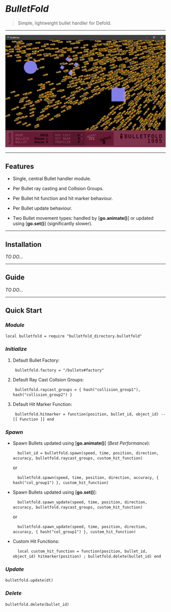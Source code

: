 # ***BulletFold***

> Simple, lightweight bullet handler for Defold.

-----

![BulletFold Demo](example/gfx/bulletfold_demo.jpg "BulletFold Demo")

-----

## **Features**

- Single, central Bullet handler module.

- Per Bullet ray casting and Collision Groups.

- Per Bullet hit function and hit marker behaviour.

- Per Bullet update behaviour.

- Two Bullet movement types: handled by [**go.animate()**] or updated using [**go.set()**] (significantly slower).

-----

## **Installation**

*TO DO...*

-----

## **Guide**

*TO DO...*

-----

## **Quick Start**

### *Module*

    local bulletfold = require "bulletfold_directory.bulletfold"

### *Initialize*

1. Default Bullet Factory:

        bulletfold.factory = "/bullets#factory"

2. Default Ray Cast Collsion Groups:

        bulletfold.raycast_groups = { hash("collision_group1"), hash("collision_group2") }

3. Default Hit Marker Function:

        bulletfold.hitmarker = function(position, bullet_id, object_id) --[[ Function ]] end

### *Spawn*

- Spawn Bullets updated using [**go.animate()**] (*Best Performance*):

        bullet_id = bulletfold.spawn(speed, time, position, direction, accuracy, bulletfold.raycast_groups, custom_hit_function)

    or

        bulletfold.spawn(speed, time, position, direction, accuracy, { hash("col_group1") }, custom_hit_function)

- Spawn Bullets updated using [**go.set()**]:

        bulletfold.spawn_update(speed, time, position, direction, accuracy, bulletfold.raycast_groups, custom_hit_function)

    or

        bulletfold.spawn_update(speed, time, position, direction, accuracy, { hash("col_group1") }, custom_hit_function)

- Custom Hit Functions:

        local custom_hit_function = function(position, bullet_id, object_id) hitmarker(position) ; bulletfold.delete(bullet_id) end

### *Update*

    bulletfold.update(dt)

### *Delete*

    bulletfold.delete(bullet_id)

